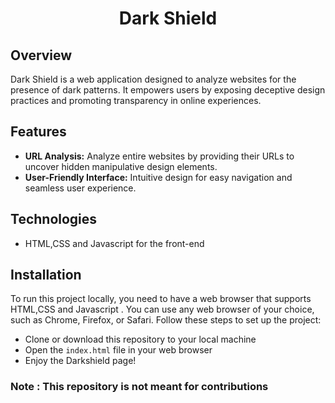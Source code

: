 <h1 align="center">Dark Shield</h1>

## Overview

Dark Shield is a web application designed to analyze websites for the presence of dark patterns. It empowers users by exposing deceptive design practices and promoting transparency in online experiences.

## Features

- **URL Analysis:** Analyze entire websites by providing their URLs to uncover hidden manipulative design elements.
- **User-Friendly Interface:** Intuitive design for easy navigation and seamless user experience.

## Technologies

- HTML,CSS and Javascript for the front-end


## Installation

To run this project locally, you need to have a web browser that supports HTML,CSS and Javascript . You can use any web browser of your choice, such as Chrome, Firefox, or Safari. Follow these steps to set up the project:

- Clone or download this repository to your local machine
- Open the `index.html` file in your web browser
- Enjoy the Darkshield page! 

### Note : This repository is not meant for contributions
